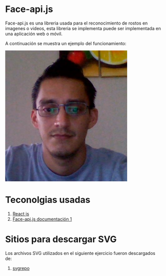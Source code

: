 # Face-api.js

Face-api.js es una libreria usada para el reconocimiento de rostos en imagenes o videos, esta libreria se implementa puede ser implementada en una aplicación web o móvil.

A continuación se muestra un ejemplo del funcionamiento:

[![Face](/readme_image/face.JPG)](img/readme_image/primera.JPG)

 

# Teconolgias usadas

1. [React js](https://es.reactjs.org/)
2. [Face-api.js documentación 1](https://justadudewhohacks.github.io/face-api.js)



# Sitios para descargar SVG

Los archivos SVG utilizados en el siguiente ejercicio fueron descargados de:

1. [svgrepo](https://www.svgrepo.com/vectors/hat/)
